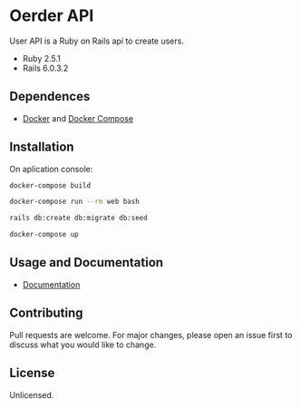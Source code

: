 # Oerder API

User API is a Ruby on Rails api to create users.
* Ruby 2.5.1
* Rails 6.0.3.2

## Dependences

* [Docker](https://www.docker.com/) and [Docker Compose](https://docs.docker.com/compose/)

## Installation

On aplication console:

```bash
docker-compose build
```
```bash
docker-compose run --rm web bash
```
```bash
rails db:create db:migrate db:seed
```
```bash
docker-compose up
```

## Usage and Documentation
* [Documentation](https://documenter.getpostman.com/view/9070597/T1LFmpNs)

## Contributing
Pull requests are welcome. For major changes, please open an issue first to discuss what you would like to change.

## License
Unlicensed.